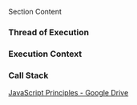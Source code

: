 Section Content

### Thread of Execution

### Execution Context

### Call Stack

[JavaScript Principles - Google Drive](https://drive.google.com/drive/folders/1hq5HddNnNqb2qaEzM7cFw0F1xEiU-izS?usp=sharing)
